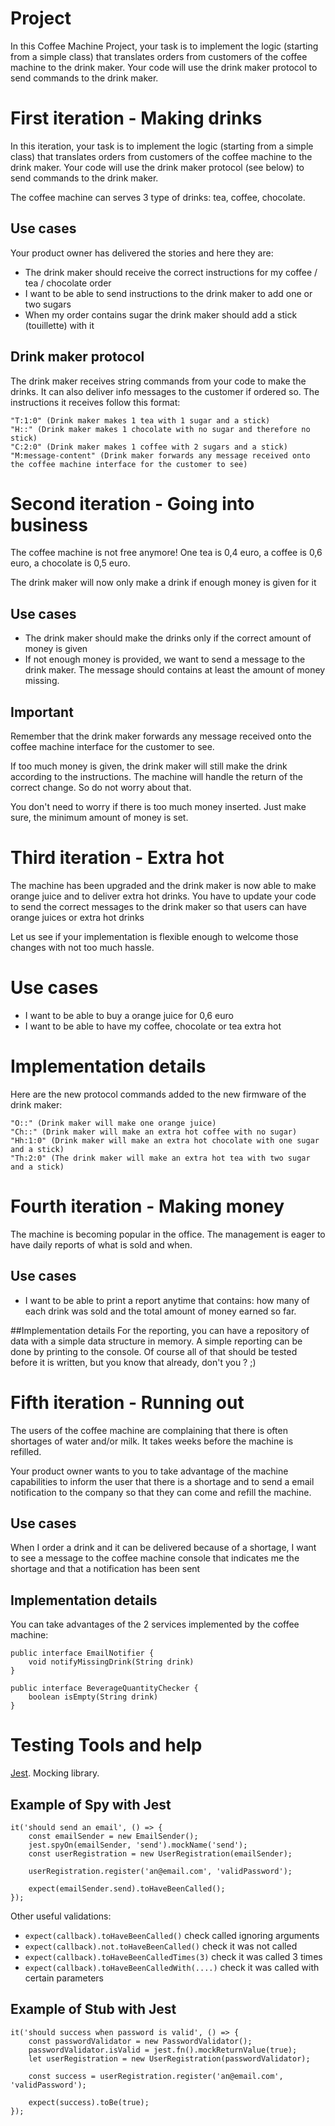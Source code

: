 # Project

In this Coffee Machine Project, your task is to implement the logic (starting from a simple class) that translates
orders from customers of the coffee machine to the drink maker. Your code will use the drink maker protocol to send
commands to the drink maker.

# First iteration - Making drinks

In this iteration, your task is to implement the logic (starting from a simple class) that translates orders from
customers of the coffee machine to the drink maker. Your code will use the drink maker protocol (see below) to send
commands to the drink maker.

The coffee machine can serves 3 type of drinks: tea, coffee, chocolate.

## Use cases

Your product owner has delivered the stories and here they are:

- The drink maker should receive the correct instructions for my coffee / tea / chocolate order
- I want to be able to send instructions to the drink maker to add one or two sugars
- When my order contains sugar the drink maker should add a stick (touillette) with it

## Drink maker protocol

The drink maker receives string commands from your code to make the drinks. It can also deliver info messages to the
customer if ordered so. The instructions it receives follow this format:

    "T:1:0" (Drink maker makes 1 tea with 1 sugar and a stick)
    "H::" (Drink maker makes 1 chocolate with no sugar and therefore no stick)
    "C:2:0" (Drink maker makes 1 coffee with 2 sugars and a stick)
    "M:message-content" (Drink maker forwards any message received onto the coffee machine interface for the customer to see)

# Second iteration - Going into business

The coffee machine is not free anymore! One tea is 0,4 euro, a coffee is 0,6 euro, a chocolate is 0,5 euro.

The drink maker will now only make a drink if enough money is given for it

## Use cases

- The drink maker should make the drinks only if the correct amount of money is given
- If not enough money is provided, we want to send a message to the drink maker. The message should contains at least
  the amount of money missing.

## Important

Remember that the drink maker forwards any message received onto the coffee machine interface for the customer to see.

If too much money is given, the drink maker will still make the drink according to the instructions. The machine will
handle the return of the correct change. So do not worry about that.

You don't need to worry if there is too much money inserted. Just make sure, the minimum amount of money is set.

# Third iteration - Extra hot

The machine has been upgraded and the drink maker is now able to make orange juice and to deliver extra hot drinks. You
have to update your code to send the correct messages to the drink maker so that users can have orange juices or extra
hot drinks

Let us see if your implementation is flexible enough to welcome those changes with not too much hassle.

# Use cases

- I want to be able to buy a orange juice for 0,6 euro
- I want to be able to have my coffee, chocolate or tea extra hot

# Implementation details

Here are the new protocol commands added to the new firmware of the drink maker:

    "O::" (Drink maker will make one orange juice)
    "Ch::" (Drink maker will make an extra hot coffee with no sugar)
    "Hh:1:0" (Drink maker will make an extra hot chocolate with one sugar and a stick)
    "Th:2:0" (The drink maker will make an extra hot tea with two sugar and a stick)

# Fourth iteration - Making money

The machine is becoming popular in the office. The management is eager to have daily reports of what is sold and when.

## Use cases

- I want to be able to print a report anytime that contains: how many of each drink was sold and the total amount of
  money earned so far.

##Implementation details
For the reporting, you can have a repository of data with a simple data structure in memory. A simple reporting can be
done by printing to the console. Of course all of that should be tested before it is written, but you know that already,
don't you ? ;)

# Fifth iteration - Running out

The users of the coffee machine are complaining that there is often shortages of water and/or milk. It takes weeks
before the machine is refilled.

Your product owner wants to you to take advantage of the machine capabilities to inform the user that there is a
shortage and to send a email notification to the company so that they can come and refill the machine.

## Use cases

When I order a drink and it can be delivered because of a shortage, I want to see a message to the coffee machine
console that indicates me the shortage and that a notification has been sent

## Implementation details

You can take advantages of the 2 services implemented by the coffee machine:

    public interface EmailNotifier {
	    void notifyMissingDrink(String drink)
    }
    
    public interface BeverageQuantityChecker {
	    boolean isEmpty(String drink)
    }

# Testing Tools and help

[Jest](https://jestjs.io/docs/en/mock-functions). Mocking library.

## Example of Spy with Jest

    it('should send an email', () => {
        const emailSender = new EmailSender();
        jest.spyOn(emailSender, 'send').mockName('send');
        const userRegistration = new UserRegistration(emailSender);

        userRegistration.register('an@email.com', 'validPassword');

        expect(emailSender.send).toHaveBeenCalled();
    });

Other useful validations:

- `expect(callback).toHaveBeenCalled()` check called ignoring arguments
- `expect(callback).not.toHaveBeenCalled()` check it was not called
- `expect(callback).toHaveBeenCalledTimes(3)` check it was called 3 times
- `expect(callback).toHaveBeenCalledWith(....)` check it was called with certain parameters

## Example of Stub with Jest

    it('should success when password is valid', () => {
        const passwordValidator = new PasswordValidator();
        passwordValidator.isValid = jest.fn().mockReturnValue(true);
        let userRegistration = new UserRegistration(passwordValidator);
    
        const success = userRegistration.register('an@email.com', 'validPassword');
    
        expect(success).toBe(true);
    });
